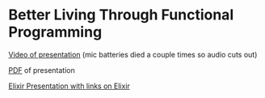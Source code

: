 # Better Living Through Functional Programming

[Video of presentation](https://youtu.be/asYQ9vGwYnU?t=1327) (mic batteries died a couple times so audio cuts out)

[PDF](https://github.com/donniemattingly/better-living-through-functional-programming/blob/master/Better%20Living%20Through%20Functional%20Programming.pdf) of presentation

[Elixir Presentation with links on Elixir](https://github.com/donniemattingly/ElixirPresentation)

